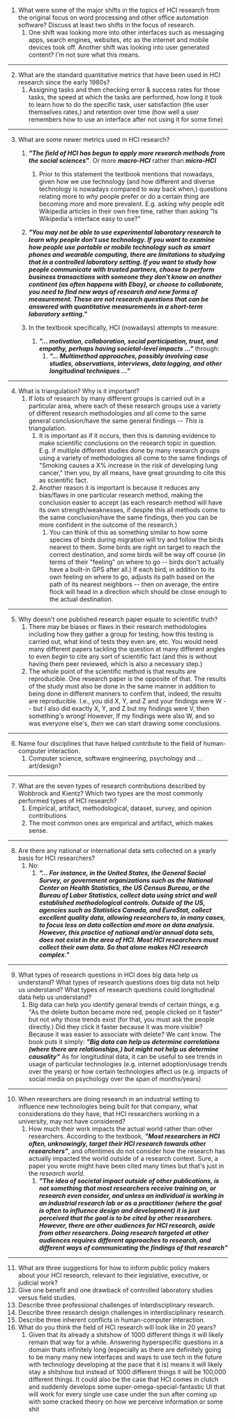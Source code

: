 1. What were some of the major shifts in the topics of HCI research from the original focus on word processing and other office automation software? Discuss at least two shifts in the focus of research.
	1. One shift was looking more into other interfaces such as messaging apps, search engines, websites, etc as the internet and mobile devices took off. Another shift was looking into user generated content? I'm not sure what this means.
***
2. What are the standard quantitative metrics that have been used in HCI research since the early 1980s? 
	1. Assigning tasks and then checking error & success rates for those tasks, the speed at which the tasks are performed, how long it took to learn how to do the specific task, user satisfaction (the user themselves rates,) and retention over time (how well a user remembers how to use an interface after not using it for some time)
***
3. What are some newer metrics used in HCI research? 
	1. ***"The field of HCI has begun to apply more research methods from the social sciences"***. Or more ***macro-HCI*** rather than ***micro-HCI***
		1. Prior to this statement the textbook mentions that nowadays, given how we use technology (and how different and diverse technology is nowadays compared to way back when,) questions relating more to *why* people prefer or do a certain thing are becoming more and more prevalent. E.g. asking *why* people edit Wikipedia articles in their own free time, rather than asking "Is Wikipedia's interface easy to use?"

	2. ***"You may not be able to use experimental laboratory research to learn why people don't use technology. If you want to examine how people use portable or mobile technology such as smart phones and wearable computing, there are limitations to studying that in a controlled laboratory setting. If you want to study how people communicate with trusted partners, choose to perform business transactions with someone they don't know on another continent (as often happens with Ebay), or choose to collaborate, you need to find new ways of research and new forms of measurement. These are not research questions that can be answered with quantitative measurements in a short-term laboratory setting."***

	3. In the textbook specifically, HCI (nowadays) attempts to measure:
		1. ***"... motivation, collaboration, social participation, trust, and empathy, perhaps having societal-level impacts ..."*** through:
			1. ***"... Multimethod approaches, possibly involving case studies, observations, interviews, data logging, and other longitudinal techniques ..."***
***
4. What is triangulation? Why is it important? 
	1. If lots of research by many different groups is carried out in a particular area, where each of these research groups use a variety of different research methodologies *and* all come to the same general conclusion/have the same general findings -- *This* is triangulation. 
		1. It is important as if it occurs, then this is damning evidence to make scientific conclusions on the research topic in question. E.g. if multiple different studies done by many research groups using a variety of methodologies all come to the same findings of "Smoking causes a X% increase in the risk of developing lung cancer," then you, by all means, have great grounding to cite this as scientific fact. 
		2. Another reason it is important is because it reduces any bias/flaws in one particular research method, making the conclusion easier to accept (as each research method will have its own strength/weaknesses, if despite this all methods come to the same conclusion/have the same findings, then you can be more confident in the outcome of the research.)
			1. You can think of this as something similar to how some species of birds during migration will try and follow the birds nearest to them. Some birds are right on target to reach the correct destination, and some birds will be way off course (in terms of their "feeling" on where to go -- birds don't actually have a built-in GPS after all.) If each bird, in addition to its own feeling on where to go, adjusts its path based on the path of its nearest neighbors -- then on average, the entire flock will head in a direction which should be close enough to the actual destination.
***
5. Why doesn't one published research paper equate to scientific truth? 
	1. There may be biases or flaws in their research methodologies including how they gather a group for testing, how this testing is carried out, what kind of tests they even are, etc. You would need many different papers tackling the question at many different angles to even *begin* to cite any sort of scientific fact (and this is without having them peer reviewed, which is also a necessary step.)
	2. The whole point of the scientific method is that results are reproducible. One research paper is the opposite of that. The results of the study must also be done in the same manner in addition to being done in different manners to confirm that, indeed, the results are reproducible. I.e., you did X, Y, and Z and your findings were W -- but I also did exactly X, Y, and Z but my findings were V, then something's wrong! However, If my findings were also W, and so was everyone else's, *then* we can start drawing some conclusions.
***
6. Name four disciplines that have helped contribute to the field of human- computer interaction. 
	1. Computer science, software engineering, psychology and ... art/design?
***
7. What are the seven types of research contributions described by Wobbrock and Kientz? Which two types are the most commonly performed types of HCI research? 
	1. Empirical, artifact, methodological, dataset, survey, and opinion contributions
	2. The most common ones are empirical and artifact, which makes sense. 
***
8. Are there any national or international data sets collected on a yearly basis for HCI researchers? 
	1. No:
		1. ***"... For instance, in the United States, the General Social Survey, or government organizations such as the National Center on Health Statistics, the US Census Bureau, or the Bureau of Labor Statistics, collect data using strict and well established methodological controls. Outside of the US, agencies such as Statistics Canada, and EuroStat, collect excellent quality data, allowing researchers to, in many cases, to focus less on data collection and more on data analysis. However, this practice of national and/or annual data sets, does not exist in the area of HCI. Most HCI researchers must collect their own data. So that alone makes HCI research complex."***
***
9. What types of research questions in HCI does big data help us understand? What types of research questions does big data not help us understand? What types of research questions could longitudinal data help us understand? 
	1. Big data can help you identify general trends of certain things, e.g. "As the delete button became more red, people clicked on it faster" but not *why* those trends exist (for that, you must ask the people directly.) Did they click it faster because it was more visible? Because it was easier to associate with delete? We cant know. The book puts it simply: ***"Big data can help us determine correlations (where there are relationships,) but might not help us determine causality"*** As for longitudinal data, it can be useful to see trends in usage of particular technologies (e.g. internet adoption/usage trends over the years) or how certain technologies affect us (e.g. impacts of social media on psychology over the span of months/years)
***
10. When researchers are doing research in an industrial setting to influence new technologies being built for that company, what considerations do they have, that HCI researchers working in a university, may not have considered? 
	1. How much their work impacts the actual world rather than other researchers. According to the textbook, ***"Most researchers in HCI often, unknowingly, target their HCI research towards other researchers"***, and oftentimes do not consider how the research has actually impacted the world outside of a research context. Sure, a paper you wrote might have been cited many times but that's just in the *research world.* 
		1. ***"The idea of societal impact outside of other publications, is not something that most researchers receive training on, or research even consider, and unless an individual is working in an industrial research lab or as a practitioner (where the goal is often to influence design and development) it is just perceived that the goal is to be cited by other researchers. However, there are other audiences for HCI research, aside from other researchers. Doing research targeted at other audiences requires different approaches to research, and different ways of communicating the findings of that research"***
***

11. What are three suggestions for how to inform public policy makers about your HCI research, relevant to their legislative, executive, or judicial work? 
12. Give one benefit and one drawback of controlled laboratory studies versus field studies. 
13. Describe three professional challenges of interdisciplinary research. 
14. Describe three research design challenges in interdisciplinary research. 
15. Describe three inherent conflicts in human-computer interaction. 
16. What do you think the field of HCI research will look like in 20 years?
	1. Given that its already a shitshow of 1000 different things it will likely remain that way for a while. Answering hyperspecific questions in a domain thats infinitely long (especially as there are definitely going to be many many new interfaces and ways to use tech in the future with technology developing at the pace that it is) means it will likely stay a shitshow but instead of 1000 different things it will be 100,000 different things. It could also be the case that HCI comes in clutch and suddenly develops some super-omega-special-fantastic UI that will work for every single use case under the sun after coming up with some cracked theory on how we perceive information or some shit